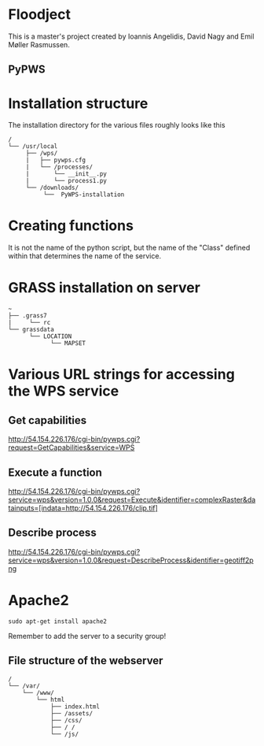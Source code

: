# Floodject

This is a master's project created by Ioannis Angelidis, David Nagy and Emil Møller Rasmussen.  

## PyPWS

# Installation structure
The installation directory for the various files roughly looks like this

```
/
└── /usr/local
     ├── /wps/
     |   ├── pywps.cfg
     |   └── /processes/
     |       └── __init__.py
     |       └── process1.py
     └── /downloads/
          └──  PyWPS-installation

```

# Creating functions
It is not the name of the python script, but the name of the "Class" defined within that determines the name of the service.

# GRASS installation on server

```
~
├── .grass7
|     └── rc
└── grassdata
      └── LOCATION
            └── MAPSET

```

# Various URL strings for accessing the WPS service
## Get capabilities
http://54.154.226.176/cgi-bin/pywps.cgi?request=GetCapabilities&service=WPS

## Execute a function
http://54.154.226.176/cgi-bin/pywps.cgi?service=wps&version=1.0.0&request=Execute&identifier=complexRaster&datainputs=[indata=http://54.154.226.176/clip.tif]

## Describe process
http://54.154.226.176/cgi-bin/pywps.cgi?service=wps&version=1.0.0&request=DescribeProcess&identifier=geotiff2png


# Apache2

```
sudo apt-get install apache2
```

Remember to add the server to a security group!

## File structure of the webserver 

```
/
└── /var/
    └── /www/
        └── html
            ├── index.html
            ├── /assets/
            ├── /css/
            ├── / /
            └── /js/
```
